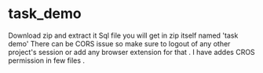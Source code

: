 # task_demo
Download zip and extract it 
Sql file you will get in zip itself named 'task demo'
There can be CORS issue so make sure to logout of any other project's session or add any browser extension for that .  I have addes CROS permission in few files .
